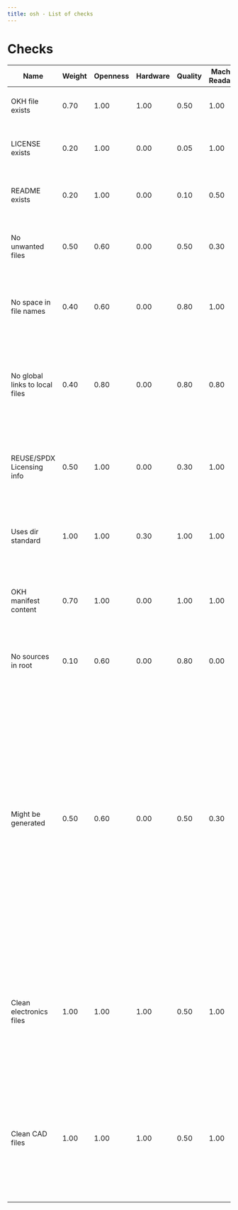 ```yaml
---
title: osh - List of checks
---
```


# Checks

| Name | Weight | Openness | Hardware | Quality | Machine-Readability | Description | Source Code |
| ----- | --- | --- | --- | --- | --- | ----------- | ------ |
| OKH file exists | 0.70 | 1.00 | 1.00 | 0.50 | 1.00 | Checks that the OKH manifest file - which contains project meta-data - exists. | [`okh_file_exists.nim`](https://github.com/hoijui/osh-tool/blob/master/src/checks/okh_file_exists.nim) |
| LICENSE exists | 0.20 | 1.00 | 0.00 | 0.05 | 1.00 | Checks that a LICENSE file exists in the projects root dir, using the regex `(?i)^.*(LICEN[SC]E|COPYING).*$`. Note that this is related to the REUSE lint check. | [`license_exists.nim`](https://github.com/hoijui/osh-tool/blob/master/src/checks/license_exists.nim) |
| README exists | 0.20 | 1.00 | 0.00 | 0.10 | 0.50 | Checks that a README file exists in the projects root dir, using the regex `(?i)^.*README.*$`. | [`readme_exists.nim`](https://github.com/hoijui/osh-tool/blob/master/src/checks/readme_exists.nim) |
| No unwanted files | 0.50 | 0.60 | 0.00 | 0.50 | 0.30 | Checks that no unwanted files are part of the project. These could be backups, caches, IDE/platform specific, and so on. | [`unwanted_files_exist_not.nim`](https://github.com/hoijui/osh-tool/blob/master/src/checks/unwanted_files_exist_not.nim) |
| No space in file names | 0.40 | 0.60 | 0.00 | 0.80 | 1.00 | Checks that no file-names in the project contain white-space, as this makes automatic processing much easier and less error-prone. | [`no_space_in_file_names.nim`](https://github.com/hoijui/osh-tool/blob/master/src/checks/no_space_in_file_names.nim) |
| No global links to local files | 0.40 | 0.80 | 0.00 | 0.80 | 0.80 | Checks no links to project local files use a 'global' prefix, be it a web-hosting URL or an absolute local path. This is in favor of a documentation that is as distributed/distributable as possible. | [`no_global_links_to_local_files.nim`](https://github.com/hoijui/osh-tool/blob/master/src/checks/no_global_links_to_local_files.nim) |
| REUSE/SPDX Licensing info | 0.50 | 1.00 | 0.00 | 0.30 | 1.00 | Checks that complete SPDX licensing info is given for all files in the project, using the Free Software Foundations REUSE tool. Note that this is related to the License exists check. | [`reuse_lint.nim`](https://github.com/hoijui/osh-tool/blob/master/src/checks/reuse_lint.nim) |
| Uses dir standard | 1.00 | 1.00 | 0.30 | 1.00 | 1.00 | Checks whether the unixish OSH directory standard is used for a sufficient amount of files and directories in the project, using the osh-dir-std CLI tool. | [`uses_dir_std.nim`](https://github.com/hoijui/osh-tool/blob/master/src/checks/uses_dir_std.nim) |
| OKH manifest content | 0.70 | 1.00 | 0.00 | 1.00 | 1.00 | Checks that the OKH manifest file - which contains project meta-data - contains at least the required properties, and that all properties use the correct format. | [`okh_lint.nim`](https://github.com/hoijui/osh-tool/blob/master/src/checks/okh_lint.nim) |
| No sources in root | 0.10 | 0.60 | 0.00 | 0.80 | 0.00 | Checks that no source files appear in the root dir of the project. Make sure to put them all into sub-directories, for example `src/`. | [`no_sources_in_root.nim`](https://github.com/hoijui/osh-tool/blob/master/src/checks/no_sources_in_root.nim) |
| Might be generated | 0.50 | 0.60 | 0.00 | 0.50 | 0.30 | Checks that no generated files are part of the project. These are usually files that are created using a software that is manually configured and executed by a human. Try instead, to find a way to automate this process. Doing so, both that the projects storage requirement gets lower - usually by a lot - and more importantly, that the generated files are always up to date with the sources. This is one of the more controversial checks, as it often requires writing new software. That is sometimes a simple script, and sometimes complex software requiring many person-months of development. | [`might_be_generated.nim`](https://github.com/hoijui/osh-tool/blob/master/src/checks/might_be_generated.nim) |
| Clean electronics files | 1.00 | 1.00 | 1.00 | 0.50 | 1.00 | Checks that the contained Electronics blueprint files - Schematics and PCB designs - if any, use an open format (good for collaboration), are text-based (good for versioning with e.g. git) and are actual source files, instead of generated (which is required for being open *source*). | [`clean_electronics_files.nim`](https://github.com/hoijui/osh-tool/blob/master/src/checks/clean_electronics_files.nim) |
| Clean CAD files | 1.00 | 1.00 | 1.00 | 0.50 | 1.00 | Checks that the Mechanical design files - Computer Aided Design (CAD) files - if any, use an open format (good for collaboration), are text-based (good for versioning with e.g. git) and are actual source files, instead of generated (which is required for being open *source*). | [`clean_cad_files.nim`](https://github.com/hoijui/osh-tool/blob/master/src/checks/clean_cad_files.nim) |
